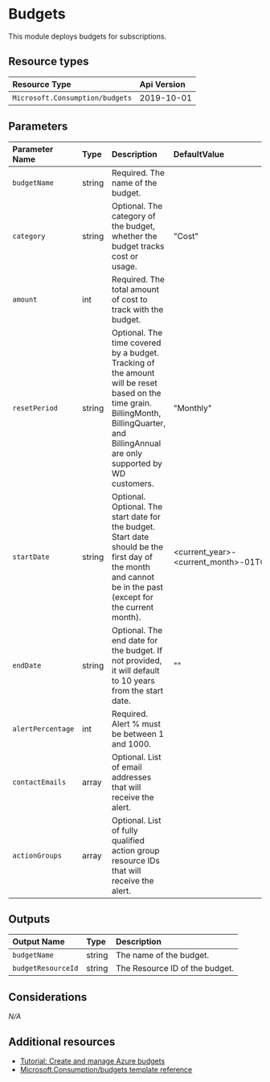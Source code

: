 # Budgets

This module deploys budgets for subscriptions.

## Resource types

| Resource Type                   | Api Version |
| :------------------------------ | :---------- |
| `Microsoft.Consumption/budgets` | 2019-10-01  |

## Parameters

| Parameter Name    | Type   | Description                                                                                                                                                                               | DefaultValue                                | Possible values                                                                       |
| :---------------- | :----- | :---------------------------------------------------------------------------------------------------------------------------------------------------------------------------------------- | :------------------------------------------ | :------------------------------------------------------------------------------------ |
| `budgetName`      | string | Required. The name of the budget.                                                                                                                                                         |                                             |                                                                                       |
| `category`        | string | Optional. The category of the budget, whether the budget tracks cost or usage.                                                                                                            | "Cost"                                      | "Cost", "Usage"                                                                       |
| `amount`          | int    | Required. The total amount of cost to track with the budget.                                                                                                                              |                                             |                                                                                       |
| `resetPeriod`     | string | Optional. The time covered by a budget. Tracking of the amount will be reset based on the time grain. BillingMonth, BillingQuarter, and BillingAnnual are only supported by WD customers. | "Monthly"                                   | "Monthly", "Quarterly", "Annually", "BillingMonth", "BillingQuarter", "BillingAnnual" |
| `startDate`       | string | Optional. Optional. The start date for the budget. Start date should be the first day of the month and cannot be in the past (except for the current month).                              | <current_year>-<current_month>-01T00:00:00Z |                                                                                       |
| `endDate`         | string | Optional. The end date for the budget. If not provided, it will default to 10 years from the start date.                                                                                  | ""                                          |                                                                                       |
| `alertPercentage` | int    | Required. Alert % must be between 1 and 1000.                                                                                                                                             |                                             |                                                                                       |
| `contactEmails`   | array  | Optional. List of email addresses that will receive the alert.                                                                                                                            |                                             |                                                                                       |
| `actionGroups`    | array  | Optional. List of fully qualified action group resource IDs that will receive the alert.                                                                                                  |                                             |                                                                                       |

## Outputs

| Output Name        | Type   | Description                    |
| :----------------- | :----- | :----------------------------- |
| `budgetName`       | string | The name of the budget.        |
| `budgetResourceId` | string | The Resource ID of the budget. |

## Considerations

*N/A*

## Additional resources

- [Tutorial: Create and manage Azure budgets](https://docs.microsoft.com/en-us/azure/cost-management-billing/costs/tutorial-acm-create-budgets)
- [Microsoft.Consumption/budgets template reference](https://docs.microsoft.com/en-us/azure/templates/microsoft.consumption/2019-10-01/budgets)
